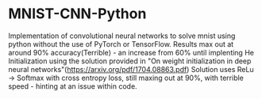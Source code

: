 # MNIST-CNN-Python
 Implementation of convolutional neural networks to solve mnist using python without the use of PyTorch or TensorFlow.
 Results max out at around 90% accuracy(Terrible) - an increase from 60% until implenting He Initialization using the solution provided in "On weight initialization in deep neural networks"(https://arxiv.org/pdf/1704.08863.pdf)
Solution uses ReLu -> Softmax with cross entropy loss, still maxing out at 90%, with terrible speed - hinting at an issue within code.

